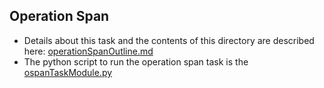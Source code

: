## Operation Span

- Details about this task and the contents of this directory are described here: [operationSpanOutline.md](operationSpanOutline.md)
- The python script to run the operation span task is the [ospanTaskModule.py](ospanTaskModule.py)
